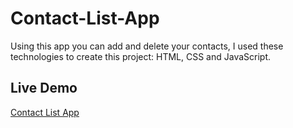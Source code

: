# Contact-List-App
Using this app you can add and delete your contacts,
I used these technologies to create this project: HTML, CSS and JavaScript.
## Live Demo
[Contact List App](https://pensive-hawking-13c052.netlify.app/#)
